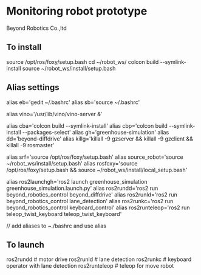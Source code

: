 # Monitoring robot prototype
Beyond Robotics Co.,ltd

## To install
source /opt/ros/foxy/setup.bash
cd ~/robot_ws/
colcon build --symlink-install
source ~/robot_ws/install/setup.bash

## Alias settings
alias eb='gedit ~/.bashrc'
alias sb='source ~/.bashrc'

alias vino='/usr/lib/vino/vino-server &'

alias cba='colcon build --symlink-install'
alias cbp='colcon build --symlink-install --packages-select'
alias gh='greenhouse-simulation'
alias dd='beyond-diffdrive'
alias killg='killall -9 gzserver && killall -9 gzclient && killall -9 rosmaster'

alias srf='source /opt/ros/foxy/setup.bash'
alias source_robot='source ~/robot_ws/install/setup.bash'
alias rosfoxy='source /opt/ros/foxy/setup.bash && source ~/robot_ws/install/local_setup.bash'

alias ros2launchgh='ros2 launch greenhouse_simulation greenhouse_simulation.launch.py'
alias ros2rundd='ros2 run beyond_robotics_control beyond_diffdrive'
alias ros2runld='ros2 run beyond_robotics_control lane_detection'
alias ros2runkc='ros2 run beyond_robotics_control keyboard_control'
alias ros2runteleop='ros2 run teleop_twist_keyboard teleop_twist_keyboard'

// add aliases to ~./bashrc and use alias

## To launch
ros2rundd # motor drive
ros2runld # lane detection
ros2runkc # keyboard operator with lane detection
ros2runteleop # teleop for move robot
